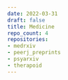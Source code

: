 ```yaml
---
date: 2022-03-31
draft: false
title: Medicine
repo_count: 4
repositories:
- medrxiv
- peerj_preprints
- psyarxiv
- therapoid
---
```



